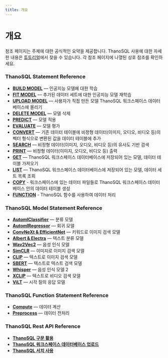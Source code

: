 ```yaml
---
title: 개요
---
```


# __개요__


참조 페이지는 주제에 대한 공식적인 요약을 제공합니다. ThanoSQL 사용에 대한 자세한 내용은 [튜토리얼](/ko/tutorials/algorithm_list/)에서 찾을 수 있습니다. 각 참조 페이지에 나열된 상호 참조를 확인하세요.

### __ThanoSQL Statement Reference__

- [__BUILD MODEL__](/ko/how-to_guides/ThanoSQL_query/BUILD_MODEL_SYNTAX/) — 인공지능 모델에 대한 학습
- [__FIT MODEL__](/ko/how-to_guides/ThanoSQL_query/FIT_MODEL_SYNTAX/) —  추가된 데이터 세트에 대한 인공지능 모델 재학습
- [__UPLOAD MODEL__](/ko/how-to_guides/ThanoSQL_query/UPLOAD_MODEL_SYNTAX/) — 사용자가 직접 만든 모델 ThanoSQL 워크스페이스 데이터베이스에 올리기
- [__DELETE MODEL__](/ko/how-to_guides/ThanoSQL_query/DELETE_MODEL_SYNTAX/) —  모델 삭제
- [__PREDICT__](/ko/how-to_guides/ThanoSQL_query/PREDICT_SYNTAX/) — 모델 적용
- [__EVALUATE__](/ko/how-to_guides/ThanoSQL_query/EVALUATE_SYNTAX/) —  모델 평가
- [__CONVERT__](/ko/how-to_guides/ThanoSQL_query/CONVERT_SYNTAX/) — 기존 데이터 테이블에 비정형 데이터(이미지, 오디오, 비디오 등)의 벡터 형식으로 변환된 값을 데이터 테이블에 추가
- [__SEARCH__](/ko/how-to_guides/ThanoSQL_query/SEARCH_SYNTAX/) — 비정형 데이터(이미지, 오디오, 비디오 등)의 유사도 기반 검색
- [__PRINT__](/ko/how-to_guides/ThanoSQL_query/PRINT_SYNTAX/) — 비정형 데이터(이미지, 오디오, 비디오 등) 출력
- [__GET__](/ko/how-to_guides/ThanoSQL_query/GET_SYNTAX/) —  ThanoSQL 워크스페이스 데이터베이스에 저장되어 있는 모델, 데이터 테이블 가져오기
- [__LIST__](/ko/how-to_guides/ThanoSQL_query/LIST_SYNTAX/) — ThanoSQL 워크스페이스 데이터베이스에 저장되어 있는 모델, 데이터 세트 목록 조회
- [__COPY__](/ko/how-to_guides/ThanoSQL_query/COPY_SYNTAX/) - 워크스페이스에 있는 데이터 파일들로 ThanoSQL 워크스페이스 데이터베이스 안의 데이터 테이블 생성
- [__FUNCTION__](/ko/how-to_guides/ThanoSQL_query/FUNCTION_SYNTAX/) - ThanoSQL 함수를 사용하여 데이터 처리

### __ThanoSQL Model Statement Reference__

- [__AutomlClassifier__](/ko/how-to_guides/ThanoSQL_model/AutomlClassifier/) — 분류 모델
- [__AutomlRegressor__](/ko/how-to_guides/ThanoSQL_model/AutomlRegressor/) — 회귀 모델
- [__ConvNeXt & EfficientNet__](/ko/how-to_guides/ThanoSQL_model/ConvNeXt_EfficientNet/) — 키워드로 이미지 검색 모델
- [__Albert & Electra__](/ko/how-to_guides/ThanoSQL_model/Albert_Electra/) — 텍스트 분류 모델
- [__Wav2Vec2__](/ko/how-to_guides/ThanoSQL_model/Wav2Vec2/) — 음성 인식 모델
- [__SimCLR__](/ko/how-to_guides/ThanoSQL_model/SimCLR/) —  이미지로 이미지 검색 모델
- [__CLIP__](/ko/how-to_guides/ThanoSQL_model/CLIP/) — 텍스트로 이미지 검색 모델
- [__SBERT__](/ko/how-to_guides/ThanoSQL_model/SBERT/) — 텍스트로 텍스트 검색 모델
- [__Whisper__](/ko/how-to_guides/ThanoSQL_model/Whisper/) — 음성 인식 모델 2
- [__XCLIP__](/ko/how-to_guides/ThanoSQL_model/XCLIP/) — 텍스트로 비디오 검색 모델
- [__ViLT__](/ko/how-to_guides/ThanoSQL_model/ViLT/) — 시각 질의 응답 모델

### __ThanoSQL Function Statement Reference__ 
- [__Compute__](/ko/how-to_guides/ThanoSQL_function/Compute/) — 데이터 계산
- [__Preprocess__](/ko/how-to_guides/ThanoSQL_function/Preprocess/) — 데이터 전처리

### __ThanoSQL Rest API Reference__ 

- [__ThanoSQL 구문 활용__](/ko/how-to_guides/ThanoSQL_connecting/rest_api_thanosql_query/)
- [__ThanoSQL 워크스페이스 데이터베이스 업로드__](/ko/how-to_guides/ThanoSQL_connecting/rest_api_thanosql_upload/)
- [__ThanoSQL 서치 사용__](/ko/how-to_guides/ThanoSQL_connecting/rest_api_thanosql_search/)